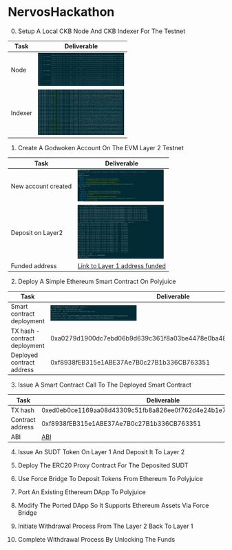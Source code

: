 # NervosHackathon

0) Setup A Local CKB Node And CKB Indexer For The Testnet

| Task      | Deliverable |
| ----------- | ----------- |
|Node|<img src="images/00/node.png" width="200" alt="node">|
|Indexer|<img src="images/00/indexer.png" width="200" alt="indexer">|


1) Create A Godwoken Account On The EVM Layer 2 Testnet

| Task      | Deliverable |
| ----------- | ----------- |
|New account created|<img src="images/01/01_account_new_list.png" width="200" alt="New Account created">|
|Deposit on Layer2|<img src="images/01/02_layer2_deposit.png" width="200" alt="Deposit on Layer2">|
|Funded address|[Link to Layer 1 address funded](https://explorer.nervos.org/aggron/address/ckt1qyqzgvw7gxm4zlnlvnxhaxnf9rc57msm330sy2df5j)|

2) Deploy A Simple Ethereum Smart Contract On Polyjuice

| Task      | Deliverable |
| ----------- | ----------- |
|Smart contract deployment|<img src="images/02/01_deploy_smart_contract.png" width="200" alt="Smart contract deployment">|
|TX hash  - contract deployment|0xa0279d1900dc7ebd06b9d639c361f8a03be4478e0ba4868879df4db3c0aee6ad|
|Deployed contract address|0xf8938fEB315e1ABE37Ae7B0c27B1b336CB763351|


3) Issue A Smart Contract Call To The Deployed Smart Contract

| Task      | Deliverable |
| ----------- | ----------- |
|TX hash|0xed0eb0ce1169aa08d43309c51fb8a826ee0f762d4e24b1e78b0d1b16f5ee3ee9|
|Contract address|0xf8938fEB315e1ABE37Ae7B0c27B1b336CB763351|
|ABI| [ABI](images/03/ABI.txt) |

4) Issue An SUDT Token On Layer 1 And Deposit It To Layer 2

5) Deploy The ERC20 Proxy Contract For The Deposited SUDT

6) Use Force Bridge To Deposit Tokens From Ethereum To Polyjuice

7) Port An Existing Ethereum DApp To Polyjuice

8) Modify The Ported DApp So It Supports Ethereum Assets Via Force Bridge

9) Initiate Withdrawal Process From The Layer 2 Back To Layer 1

10) Complete Withdrawal Process By Unlocking The Funds
